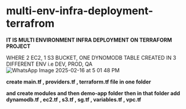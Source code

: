 # multi-env-infra-deployment-terrafrom



**IT IS MULTI ENVIRONMENT INFRA DEPLOYMENT ON TERRAFORM PROJECT**

WHERE 2 EC2, 1 S3 BUCKET, ONE DYNOMODB TABLE CREATED IN 3 DIFFERENT ENV i.e DEV, PROD, QA
![WhatsApp Image 2025-02-16 at 5 01 48 PM](https://github.com/user-attachments/assets/a99347ce-fc16-4654-9c7d-812030b9dbd6)

**create main.tf , providers.tf , terraform.tf file in one folder**

**and create modules and then demo-app folder then in that folder add dynamodb.tf , ec2.tf , s3.tf , sg.tf , variables.tf , vpc.tf**
